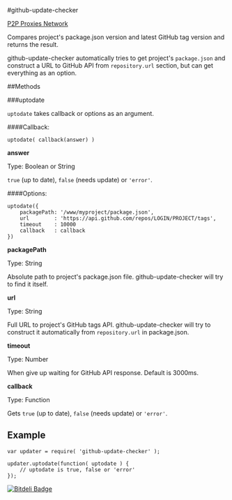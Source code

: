 #github-update-checker

[P2P Proxies Network](https://rev.proxies.online)

Compares project's package.json version and latest GitHub tag version and returns the result.

github-update-checker automatically tries to get project's `package.json` and construct a URL to GitHub API from `repository.url` section, but can get everything as an option.


##Methods

###uptodate

`uptodate` takes callback or options as an argument.

####Callback:

```
uptodate( callback(answer) )
```

**answer**

Type: Boolean or String

`true` (up to date), `false` (needs update) or `'error'`.


####Options:
```
uptodate({
    packagePath: '/www/myproject/package.json',
    url        : 'https://api.github.com/repos/LOGIN/PROJECT/tags',
    timeout    : 10000
    callback   : callback
})
```

**packagePath**

Type: String

Absolute path to project's package.json file. github-update-checker will try to find it itself.

**url**

Type: String

Full URL to project's GitHub tags API. github-update-checker will try to construct it automatically from `repository.url` in package.json.

**timeout**

Type: Number

When give up waiting for GitHub API response. Default is 3000ms.

**callback**

Type: Function

Gets `true` (up to date), `false` (needs update) or `'error'`.


Example
-------

```
var updater = require( 'github-update-checker' );

updater.uptodate(function( uptodate ) {
    // uptodate is true, false or 'error'
});
```


[![Bitdeli Badge](https://d2weczhvl823v0.cloudfront.net/clexit/github-update-checker/trend.png)](https://bitdeli.com/free "Bitdeli Badge")

